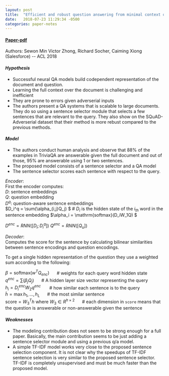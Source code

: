 ```yaml
---
layout: post
title:  "Efficient and robust question answering from minimal context over documents"
date:   2018-07-23 11:29:34 -0500
categories: paper-notes
---
```

#### [Paper-pdf](https://arxiv.org/pdf/1805.08092.pdf)
Authors: Sewon Min Victor Zhong, Richard Socher, Caiming Xiong (Salesforce) -- ACL 2018

#### _Hypothesis_

- Successful neural QA models build codependent representation of the document and question.
- Learning the full context over the document is challenging and inefficient
- They are prone to errors given adverserial inputs
- The authors present a QA systems that is scalable to large documents. They do so using a sentence selector module that selects a few sentences that are relevant to the query. They also show on the SQuAD-Adverserial dataset that their method is more rebust compared to the previous methods.

#### _Model_

- The authors conduct human analysis and observe that 88% of the examples in TriviaQA are answerable given the full document and out of those, 95% are answerable using 1 or two sentences.
- The proposed model consists of a sentence selector and a QA model
- The sentence selector scores each sentence with respect to the query.

_Encoder_:  
First the encoder computes:  
$D$: sentence embeddings  
$Q$: question embedding  
$D^q$: question-aware sentence embeddings  
$D_i^q = \sum(\alpha_{i,j}Q_j) $  # $D_i$ is the hidden state of the $i_{th}$ word in the sentence embedding
$\alpha_i = \mathrm{softmax}(D_iW_1Q) $

$D^{enc} = RNN([D_i;D_i^q])$
$Q^{enc} = RNN([Q_u])$

_Decoder_:  
Computes the score for the sentence by calculating bilinear similarities between sentence encodings and question encodings.

To get a single hidden representation of the question they use a weighted sum according to the following:  

$\beta = \mathrm{softmax}(w^T Q_{enc})$    &nbsp;&nbsp;&nbsp;&nbsp;                 # weights for each query word hidden state  
$q^{enc} = \sum(\beta_j Q_j)$              &nbsp;&nbsp;&nbsp;&nbsp;                 # A hidden layer size vector representing the query  
$h_i = D^{enc}_i W_2 q^{enc}$              &nbsp;&nbsp;&nbsp;&nbsp;&nbsp;           # how similar each sentence is to the query  
$\tilde{h} = \max{h_1, ..., h_L}$          &nbsp;&nbsp;&nbsp;&nbsp;                 # the most similar sentence  
$\mathrm{score} = W_3^T h$ where $W_3 \in R^{h \times 2}$ &nbsp;&nbsp;&nbsp;&nbsp;  # each dimension in `score` means that the question is answerable or non-answerable given the sentence  

#### _Weaknesses_

- The modeling contribution does not seem to be strong enough for a full paper. Basically, the main contribution seems to be just adding a sentence selector module and using a previous q/a model.
- A simple TF-IDF model works very close to the proposed sentence selection component. It is not clear why the speedups of TF-IDF sentence selection is very similar to the proposed sentence selector. TF-IDF is completely unsupervised and must be much faster than the proposed model.
